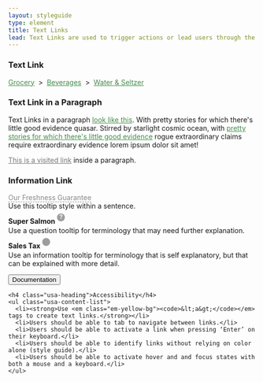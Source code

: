 ```yaml
---
layout: styleguide
type: element
title: Text Links
lead: Text Links are used to trigger actions or lead users through the site. They can also be used as a tooltip to reveal details about our services.
---
```


<div class="preview">

  <h3>Text Link</h3>
  <div><a class="fd-link" href="#">Grocery</a> &nbsp;>&nbsp; <a class="fd-link" href="#">Beverages</a> &nbsp;>&nbsp; <a class="fd-link" href="#">Water & Seltzer</a></div>
  
  <h3>Text Link in a Paragraph</h3>
  <p class="example">Text Links in a paragraph <a class="fd-link" href="#">look like this</a>. With pretty stories for which there's little good evidence quasar. Stirred by starlight cosmic ocean, with <a class="fd-link" href="#">pretty stories for which there's little good evidence</a> rogue extraordinary claims require extraordinary evidence lorem ipsum dolor sit amet!</p>
  <p class="example"><a class="fd-link-visited" href="#">This is a visited link</a> inside a paragraph.</p>

  <h3>Information Link</h3>
  <p class="example"><a class="tooltip" href="#" info="This is some information about freshness. PLEASE, disregard the styling of this overlay.">Our Freshness Guarantee</a><br />Use this tooltip style within a sentence.</p>
  <p class="example"><strong>Super Salmon</strong> <a class="tooltip-small" href="#" info="This is some information about freshness. Bread, cheese, red pepper, olives, lox, thyme, and more.">?</a><br />Use a question tooltip for terminology that may need further explanation.</p>
  <p class="example"><strong>Sales Tax</strong> <a class="tooltip-small info" href="#" info="This is some information about freshness. Bread, cheese, red pepper, olives, lox, thyme, and more.">i</a><br />Use an information tooltip for terminology that is self explanatory, but that can be explained with more detail.</p>

<!--   <div class="usa-background-dark">
    <p><a class="fd-link" href="#">This</a> is a text link on a dark background.</p>
  </div> -->

</div>

<div class="css-preview">

<style type="text/css">

  /* Text Link: Default, Hover */
  a.fd-link{
    color: #458b4c;
  }
  a.fd-link:hover{
    color: #5fb069;
  }
  a.fd-link:focus,
  .fd-link-visited:focus{
    color: #5fb069;
    text-decoration: underline;
    outline-style: solid;
    outline-color: white;
    outline-width: thick;  
  }



  /* Visited Text Link: Default, Hover */
  .fd-link:visited{
    color: #777777;
  }
  .fd-link-visited:hover{
    color: #5fb069;
  }

 

  /* Text Link in Sentence */
  p .fd-link{
    text-decoration: underline;
  }



  /* Text link in Dark BG: Default, Hover */
  .usa-background-dark .fd-link{
    color: #88c58f;
  }
  .usa-background-dark .fd-link:hover{
    color: #b1d9b6;
  }



  /* Tooltip: Default, Hover */
  a.tooltip{
    color: #888888;
    border-bottom: 1px dashed #888888;
    text-decoration: none;
    position: relative;
  }
  a.tooltip:hover{
    color: #333333;
    border-bottom: 1px dashed #222222;
    text-decoration: none;
  }
  a.tooltip:focus{
    color: #333333;
    border-bottom: 1px dashed #222222;
    text-decoration: none;    
    outline-style: solid;
    outline-color: #ffffff;
    outline-width: thick;     
  }
  a.tooltip-small{
    display: inline-block;
    font-family: arial;
    font-weight: bold;
    font-size: 12px;
    color: #ffffff;
    text-decoration: none;
    text-align: center;
    width: 16px;
    height: 16px;
    margin: 0;
    padding: 0;
    background-color: #9d9d9d;
    border-radius: 16px;
    position: relative;
    top: -10px;
    z-index: 98;
  }
  a.tooltip-small.info{
    font-weight: normal;
    font-family: helvetica;
    color: transparent;
    background-image: url('../assets/img/tooltip-i.png');
    background-position: center;
    background-repeat: no-repeat;
  }
  a.tooltip-small:hover{
    background-color: #4fa157;
  }
  a.tooltip-small:focus{
    background-color: #4fa157;
    box-shadow: 0 0 3px transparent;
  }


</style>

</div>

<div class="usa-accordion-bordered usa-accordion-docs">
  <button class="usa-button-unstyled usa-accordion-button"
      aria-expanded="true" aria-controls="collapsible-0">
    Documentation
  </button>
  <div id="collapsible-0" aria-hidden="false" class="usa-accordion-content">

    <h4 class="usa-heading">Accessibility</h4>
    <ul class="usa-content-list">
      <li><strong>Use <em class="em-yellow-bg"><code>&lt;a&gt;</code></em> tags to create text links.</strong></li>
      <li>Users should be able to tab to navigate between links.</li>
      <li>Users should be able to activate a link when pressing ‘Enter’ on their keyboard.</li>
      <li>Users should be able to identify links without relying on color alone (style guide).</li>
      <li>Users should be able to activate hover and and focus states with both a mouse and a keyboard.</li>
    </ul>

  </div>
</div>

<style type="text/css">
  a.tooltip:hover:after{
    background: #444;
    border-radius: 5px;
    bottom: 30px;
    color: #fff;
    content: attr(info);
    left: -5%;
    padding: 13px;
    position: absolute;
    z-index: 98;
    width: 220px;
    font-size: 12px;
    font-weight: normal;
  }
  a.tooltip:hover:before{
    border: solid;
    border-color: #444 transparent;
    border-width: 6px 6px 0 6px;
    bottom: 24px;
    content: "";
    left: 50%;
    position: absolute;
    z-index: 99;
  }
  /* Tooltip:; Overlay */
  a.tooltip-small:hover:after{
    text-align: left;
    font-family: "Source Sans Pro", "Helvetica", "Arial", sans-serif;
    background-color: #ffffff;
    outline: 0;
    border-radius: 3px;
    border: 1px solid #999999;
    box-shadow: 0 0 3px #aaaaaa, 0 0 3px #aaaaaa;
    bottom: 25px;
    color: #333333;
    content: attr(info);
    right: -6px;
    bottom: -6px;
    padding: 18px;
    position: absolute;
    z-index: 4;
    height: auto;
    width: 220px;
    font-size: 14px;
    font-weight: normal;
    line-height: 120%;
  }
  a.tooltip-small:hover:before{
    font-family: arial;
    font-weight: bold;
    font-size: 12px;
    color: #ffffff;
    text-decoration: none;
    text-align: center;
    width: 16px;
    height: 16px;
    margin: 0;
    padding: 0;
    background-color: #4fa157;
    border-radius: 16px;
    position: relative;
    content: "?";
    right: 0;
    bottom: 0;
    position: absolute;
    z-index: 99;
  }
  a.tooltip-small.info:hover:before{
    content: "";
    background-image: url('../assets/img/tooltip-i.png');
    background-position: center;
    background-repeat: no-repeat;
  }
  .fd-link-visited{
    color: #777777;
  }
</style>
